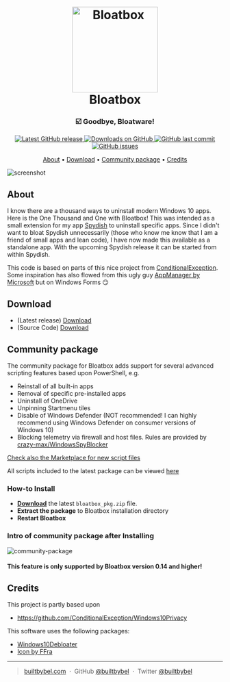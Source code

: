 
<h1 align="center">
  <br>
  <a href="http://www.builtbybel.com"><img src="https://github.com/builtbybel/bloatbox/blob/master/src/Bloatbox/bloatbox.ico" alt="Bloatbox" width="200"></a>
  <br>
  Bloatbox
  <br>
</h1>

<h3 align="center">☑️ Goodbye, Bloatware!</h3>

<p align="center">
<a href="https://github.com/builtbybel/bloatbox/releases/latest" target="_blank">
<img alt="Latest GitHub release" src="https://img.shields.io/github/release/builtbybel/bloatbox.svg?style=flat-square" />
</a>
	
<a href="https://github.com/builtbybel/burnbytes/releases" target="_blank">
<img alt="Downloads on GitHub" src="https://img.shields.io/github/downloads/builtbybel/bloatbox/total.svg?style=flat-square" />
</a>

<a href="https://github.com/builtbybel/bloatbox/commits/master">
<img src="https://img.shields.io/github/last-commit/builtbybel/bloatbox.svg?style=flat-square&logo=github&logoColor=white"
alt="GitHub last commit">
<a href="https://github.com/builtbybel/bloatbox/issues">
<img src="https://img.shields.io/github/issues-raw/builtbybel/bloatbox.svg?style=flat-square&logo=github&logoColor=white"
alt="GitHub issues">   
  
</p>

<p align="center">
  <a href="#about">About</a> •
  <a href="#download">Download</a> •
  <a href="#community-package">Community package</a> •
  <a href="#credits">Credits</a>
</p>

![screenshot](https://github.com/builtbybel/bloatbox/blob/master/assets/bloatbox.png)

## About

I know there are a thousand ways to uninstall modern Windows 10 apps. Here is the One Thousand and One with Bloatbox!
This was intended as a small extension for my app [Spydish](https://github.com/builtbybel/spydish) to uninstall specific apps. 
Since I didn't want to bloat Spydish unnecessarily (those who know me know that I am a friend of small apps and lean code), I have now made this available as a standalone app. With the upcoming Spydish release it can be started from within Spydish. 

This code is based on parts of this nice project from [ConditionalException](https://github.com/ConditionalException/Windows10Privacy). Some inspiration has also flowed from this ugly guy [AppManager by Microsoft](https://www.microsoft.com/p/app/9n8b6qf719pt) but on Windows Forms :smirk:

## Download

- (Latest release) [Download](https://github.com/builtbybel/bloatbox/releases)
- (Source Code) [Download](https://github.com/builtbybel/bloatbox/releases) 

## Community package
The community package for Bloatbox adds support for several advanced scripting features based upon PowerShell, e.g.
- Reinstall of all built-in apps
- Removal of specific pre-installed apps
- Uninstall of OneDrive 
- Unpinning Startmenu tiles 
- Disable of Windows Defender (NOT recommended! I can highly recommend using Windows Defender on consumer versions of Windows 10)
- Blocking telemetry via firewall and host files. Rules are provided by [crazy-max/WindowsSpyBlocker](https://github.com/crazy-max/WindowsSpyBlocker)
			  
[Check also the Marketplace for new script files](https://github.com/builtbybel/bloatbox/tree/master/marketplace)	

All scripts included to the latest package can be viewed [here](https://github.com/builtbybel/bloatbox/tree/master/marketplace)

### How-to Install
* **[Download](https://github.com/builtbybel/bloatbox/blob/master/marketplace/bloatbox_pkg-EXTRACT_FIRST.zip?raw=true)** the latest `bloatbox_pkg.zip` file.
* **Extract the package** to Bloatbox installation directory
* **Restart Bloatbox**

### Intro of community package after Installing

![community-package](https://github.com/builtbybel/bloatbox/blob/master/assets/bloatbox-pkg.gif)

#### This feature is only supported by Bloatbox version 0.14 and higher!

## Credits

This project is partly based upon 

- https://github.com/ConditionalException/Windows10Privacy

This software uses the following packages:

- [Windows10Debloater](https://github.com/Sycnex/Windows10Debloater)
- [Icon by FFra](https://www.deviantart.com/ffra/art/MAXIMAL-Icons-Updated-387287801)

---

> [builtbybel.com](https://www.builtbybel.com) &nbsp;&middot;&nbsp;
> GitHub [@builtbybel](https://github.com/builtbybel) &nbsp;&middot;&nbsp;
> Twitter [@builtbybel](https://twitter.com/builtbybel)
